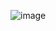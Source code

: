 ![image](https://user-images.githubusercontent.com/63789702/186149921-795a20ad-be69-4443-a2c0-77528808000c.png)

